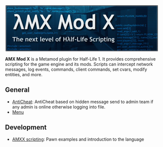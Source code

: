 <p align="center">
 <img src="https://github.com/Vacko/AMX-Mod-X/blob/master/Images/AMXX.bmp"/>
</p>

**AMX Mod X** is a Metamod plugin for Half-Life 1. It provides comprehensive scripting for the game engine and its mods. Scripts can intercept network messages, log events, commands, client commands, set cvars, modify entities, and more.

General
-------
- [AntiCheat](https://github.com/Vacko/AMX-Mod-X/tree/master/Plugins/AntiCheat): AntiCheat based on hidden message send to admin team if any admin is online otherwise logging into file.
- [Menu](https://github.com/Vacko/AMX-Mod-X/tree/master/Plugins/Menu)

Development
-----------
- [AMXX scripting](https://wiki.alliedmods.net/Category:Scripting_(AMX_Mod_X)): Pawn examples and introduction to the language